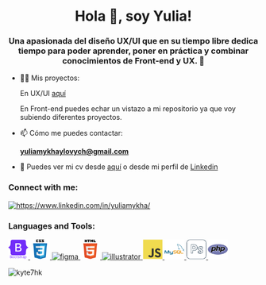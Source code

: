 <h1 align="center">Hola 👋, soy Yulia!</h1>
<h3 align="center">Una apasionada del diseño UX/UI que en su tiempo libre dedica tiempo para poder aprender, poner en práctica y combinar conocimientos de Front-end y UX. 🌱</h3>

- 👨‍💻 Mis proyectos:
      <p>En UX/UI <a href="https://drive.google.com/file/d/1gOv3Xadt4HOBtwdVj_B_aJ_DntCoXvDj/view?usp=sharing"> aquí </a></p>
      <p> En Front-end puedes echar un vistazo a mi repositorio ya que voy subiendo diferentes proyectos. </p>

- 📫 Cómo me puedes contactar:
      <p>**yuliamykhaylovych@gmail.com**</p> 

- 📄 Puedes ver mi cv desde <a href="https://drive.google.com/file/d/1hCsbVIyQ88qy37IGuDrniub2EaYPCsSj/view?usp=sharing">aquí</a> o desde mi perfil de <a href="https://www.linkedin.com/in/yuliamykha/">Linkedin </a>

<h3 align="left">Connect with me:</h3>
<p align="left">
<a href="https://linkedin.com/in/https://www.linkedin.com/in/yuliamykha/" target="blank"><img align="center" src="https://raw.githubusercontent.com/rahuldkjain/github-profile-readme-generator/master/src/images/icons/Social/linked-in-alt.svg" alt="https://www.linkedin.com/in/yuliamykha/" height="30" width="40" /></a>
</p>

<h3 align="left">Languages and Tools:</h3>
<p align="left"> <a href="https://getbootstrap.com" target="_blank" rel="noreferrer"> <img src="https://raw.githubusercontent.com/devicons/devicon/master/icons/bootstrap/bootstrap-plain-wordmark.svg" alt="bootstrap" width="40" height="40"/> </a> <a href="https://www.w3schools.com/css/" target="_blank" rel="noreferrer"> <img src="https://raw.githubusercontent.com/devicons/devicon/master/icons/css3/css3-original-wordmark.svg" alt="css3" width="40" height="40"/> </a> <a href="https://www.figma.com/" target="_blank" rel="noreferrer"> <img src="https://www.vectorlogo.zone/logos/figma/figma-icon.svg" alt="figma" width="40" height="40"/> </a> <a href="https://www.w3.org/html/" target="_blank" rel="noreferrer"> <img src="https://raw.githubusercontent.com/devicons/devicon/master/icons/html5/html5-original-wordmark.svg" alt="html5" width="40" height="40"/> </a> <a href="https://www.adobe.com/in/products/illustrator.html" target="_blank" rel="noreferrer"> <img src="https://www.vectorlogo.zone/logos/adobe_illustrator/adobe_illustrator-icon.svg" alt="illustrator" width="40" height="40"/> </a> <a href="https://developer.mozilla.org/en-US/docs/Web/JavaScript" target="_blank" rel="noreferrer"> <img src="https://raw.githubusercontent.com/devicons/devicon/master/icons/javascript/javascript-original.svg" alt="javascript" width="40" height="40"/> </a> <a href="https://www.mysql.com/" target="_blank" rel="noreferrer"> <img src="https://raw.githubusercontent.com/devicons/devicon/master/icons/mysql/mysql-original-wordmark.svg" alt="mysql" width="40" height="40"/> </a> <a href="https://www.photoshop.com/en" target="_blank" rel="noreferrer"> <img src="https://raw.githubusercontent.com/devicons/devicon/master/icons/photoshop/photoshop-line.svg" alt="photoshop" width="40" height="40"/> </a> <a href="https://www.php.net" target="_blank" rel="noreferrer"> <img src="https://raw.githubusercontent.com/devicons/devicon/master/icons/php/php-original.svg" alt="php" width="40" height="40"/> </a> </p>

<p><img align="center" src="https://github-readme-stats.vercel.app/api/top-langs?username=kyte7hk&show_icons=true&locale=en&layout=compact" alt="kyte7hk" /></p>

